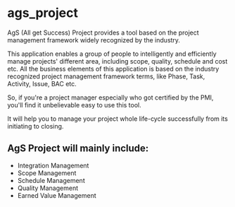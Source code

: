 # ags_project
AgS (All get Success) Project provides a tool based on the project management framework widely recognized by the industry.

This application enables a group of people to intelligently and efficiently manage projects' different area, including scope, quality, schedule and cost etc. All the business elements of this application is based on the industry recognized project management framework terms, like Phase, Task, Activity, Issue, BAC etc.

So, if you're a project manager especially who got certified by the PMI, you'll find it unbelievable easy to use this tool.

It will help you to manage your project whole life-cycle successfully from its initiating to closing.

AgS Project will mainly include:
-------------------------------
- Integration Management
- Scope Management
- Schedule Management
- Quality Management
- Earned Value Management

